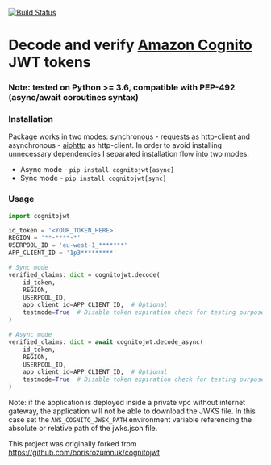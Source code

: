 [![Build Status](https://travis-ci.org/chrispruitt/cognitojwt.svg?branch=master)](https://travis-ci.org/chrispruitt/cognitojwt)

# Decode and verify [Amazon Cognito](https://aws.amazon.com/cognito/) JWT tokens

### Note: tested on Python >= 3.6, compatible with PEP-492 (async/await coroutines syntax)

### Installation

Package works in two modes: synchronous - [requests](https://github.com/requests/requests) as http-client and asynchronous - [aiohttp](https://github.com/aio-libs/aiohttp) as http-client.
In order to avoid installing unnecessary dependencies I separated installation flow into two modes:

* Async mode - `pip install cognitojwt[async]`
* Sync mode - `pip install cognitojwt[sync]`

### Usage

```python
import cognitojwt

id_token = '<YOUR_TOKEN_HERE>'
REGION = '**-****-*'
USERPOOL_ID = 'eu-west-1_*******'
APP_CLIENT_ID = '1p3*********'

# Sync mode
verified_claims: dict = cognitojwt.decode(
    id_token,
    REGION,
    USERPOOL_ID,
    app_client_id=APP_CLIENT_ID,  # Optional
    testmode=True  # Disable token expiration check for testing purposes
)

# Async mode
verified_claims: dict = await cognitojwt.decode_async(
    id_token,
    REGION,
    USERPOOL_ID,
    app_client_id=APP_CLIENT_ID,  # Optional
    testmode=True  # Disable token expiration check for testing purposes
)

```

Note: if the application is deployed inside a private vpc without internet gateway, the application will not be able to download the JWKS file.
In this case set the `AWS_COGNITO_JWSK_PATH` environment variable referencing the absolute or relative path of the jwks.json file.

This project was originally forked from https://github.com/borisrozumnuk/cognitojwt
